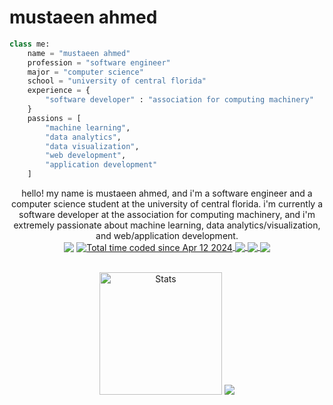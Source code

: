 # mustaeen ahmed

```python
class me:
    name = "mustaeen ahmed"
    profession = "software engineer"
    major = "computer science"
    school = "university of central florida"
    experience = {
        "software developer" : "association for computing machinery"
    }
    passions = [
        "machine learning",
        "data analytics",
        "data visualization",
        "web development",
        "application development"
    ]
```
<div align="center">
hello! my name is mustaeen ahmed, and i'm a software engineer and a computer science student at the university of central florida. i'm currently a software developer at the association for computing machinery, and i'm extremely passionate about machine learning, data analytics/visualization, and web/application development.
</div>

<div align="center">
  <img src="https://komarev.com/ghpvc/?username=must108&&style=flat-square" align="center" />
  <a href="https://wakatime.com/@018ed2fd-3e51-4094-9aed-f270538e625e">
    <img src="https://wakatime.com/badge/user/018ed2fd-3e51-4094-9aed-f270538e625e.svg" align="center" alt="Total time coded since Apr 12 2024" />
  </a>
  <a href="https://www.linkedin.com/in/mustaeenahmed/" >
    <img src="https://img.shields.io/badge/-mustaeenahmed-blue?style=flat-square&logo=Linkedin&logoColor=white&link=https://www.linkedin.com/in/mustaeenahmed/" align="center" />
  </a>
    <a href="https://discordid.netlify.app/?id=385903323666055178" >
        <img src="https://img.shields.io/badge/-must108-5865F2?style=flat-square&logo=Discord&logoColor=white&link=discord.com%2Fusers%2F385903323666055178" align="center" />
    </a>
  <a href="https://www.github.com/must108" >
    <img src="https://img.shields.io/github/followers/must108?label=follow&style=social" align="center" />
  </a>
</div>
<br>

<p align="center">
  <img height=196 src="https://github-readme-stats.vercel.app/api/top-langs/?username=must108&layout=compact&hide_border=true&hide=html,jupyter%20notebook,c%2B%2B&show_icons=true&bg_color=020000&text_color=ffffff&icon_color=cba6f7&title_color=ffffff&exclude_repo=lc-solutions" alt="Stats"/> 
  <img src="http://github-readme-streak-stats.herokuapp.com/?user=must108&theme=highcontrast&hide_border=true&date_format=M%20j%5B%2C%20Y%5D" alt"Streak" />
</p>
